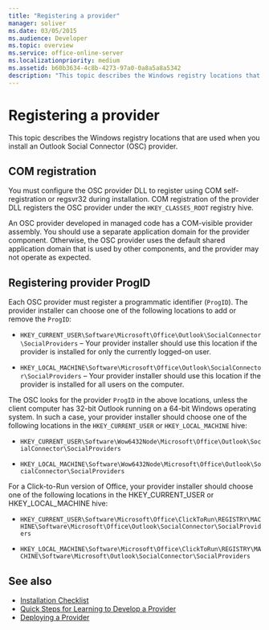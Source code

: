 ```yaml
---
title: "Registering a provider"
manager: soliver
ms.date: 03/05/2015
ms.audience: Developer
ms.topic: overview
ms.service: office-online-server
ms.localizationpriority: medium
ms.assetid: b60b3634-4c8b-4273-97a0-0a8a5a8a5342
description: "This topic describes the Windows registry locations that are used when you install an Outlook Social Connector (OSC) provider."
---
```


# Registering a provider

This topic describes the Windows registry locations that are used when you install an Outlook Social Connector (OSC) provider.
  
## COM registration

You must configure the OSC provider DLL to register using COM self-registration or regsvr32 during installation. COM registration of the provider DLL registers the OSC provider under the `HKEY_CLASSES_ROOT` registry hive.
  
An OSC provider developed in managed code has a COM-visible provider assembly. You should use a separate application domain for the provider component. Otherwise, the OSC provider uses the default shared application domain that is used by other components, and the provider may not operate as expected.
  
## Registering provider ProgID

Each OSC provider must register a programmatic identifier (`ProgID`). The provider installer can choose one of the following locations to add or remove the `ProgID`:
  
- `HKEY_CURRENT_USER\Software\Microsoft\Office\Outlook\SocialConnector\SocialProviders` &ndash; Your provider installer should use this location if the provider is installed for only the currently logged-on user.

- `HKEY_LOCAL_MACHINE\Software\Microsoft\Office\Outlook\SocialConnector\SocialProviders` &ndash; Your provider installer should use this location if the provider is installed for all users on the computer.

The OSC looks for the provider `ProgID` in the above locations, unless the client computer has 32-bit Outlook running on a 64-bit Windows operating system. In such a case, your provider installer should choose one of the following locations in the `HKEY_CURRENT_USER` or `HKEY_LOCAL_MACHINE` hive:
  
- `HKEY_CURRENT_USER\Software\Wow6432Node\Microsoft\Office\Outlook\SocialConnector\SocialProviders`

- `HKEY_LOCAL_MACHINE\Software\Wow6432Node\Microsoft\Office\Outlook\SocialConnector\SocialProviders`

For a Click-to-Run version of Office, your provider installer should choose one of the following locations in the HKEY_CURRENT_USER or HKEY_LOCAL_MACHINE hive:
  
- `HKEY_CURRENT_USER\Software\Microsoft\Office\ClickToRun\REGISTRY\MACHINE\Software\Microsoft\Office\Outlook\SocialConnector\SocialProviders`

- `HKEY_LOCAL_MACHINE\Software\Microsoft\Office\ClickToRun\REGISTRY\MACHINE\Software\Microsoft\Outlook\SocialConnector\SocialProviders`

## See also

- [Installation Checklist](installation-checklist.md)
- [Quick Steps for Learning to Develop a Provider](quick-steps-for-learning-to-develop-a-provider.md)
- [Deploying a Provider](deploying-a-provider.md)
